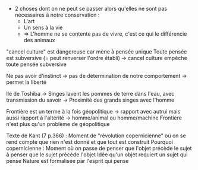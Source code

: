 - 2 choses dont on ne peut se passer alors qu'elles ne sont pas nécessaires à notre conservation :
	- L'art
	- Un sens à la vie
	- => L'homme ne se contente pas de vivre, c'est ce qui le différencie des animaux

"cancel culture" est dangereuse car mène à pensée unique
Toute pensée est subversive (= peut renverser l'ordre établi) -> cancel culture empêche toute pensée subversive

Ne pas avoir d'instinct -> pas de détermination de notre comportement -> permet la liberté

Ile de Toshiba -> Singes lavent les pommes de terre dans l'eau, avec transmission du savoir -> Proximité des grands singes avec l'homme

Frontière est un terme à la fois géopolitique -> rapport avec autrui mais aussi rapport à l'altérité -> homme/animal ou homme/machine
Frontière n'est plus qu'un problème de géopolitique

Texte de Kant (7 p.366) : Moment de "révolution copernicienne" où on se rend compte que rien n'est donné et que tout est construit 
Pourquoi copernicienne : Moment où on passe de penser que  l'objet précède le sujet à penser que le sujet précède l'objet
Idée qu'un objet requiert un sujet qui pense
Nature est formalisée par l'esprit qui pense

